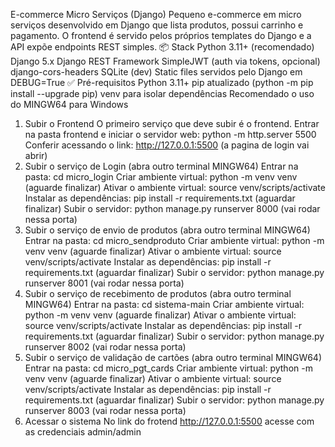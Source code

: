 E-commerce Micro Serviços (Django)
Pequeno e-commerce em micro serviços desenvolvido em Django que lista produtos, possui carrinho e pagamento. O frontend é servido pelos próprios templates do Django e a API expõe endpoints REST simples.
📦 Stack
Python 3.11+ (recomendado)
Django 5.x
Django REST Framework
SimpleJWT (auth via tokens, opcional)
django-cors-headers
SQLite (dev)
Static files servidos pelo Django em DEBUG=True
✅ Pré-requisitos
Python 3.11+
pip atualizado (python -m pip install --upgrade pip)
venv para isolar dependências
Recomendado o uso do MINGW64 para Windows
1) Subir o Frontend
O primeiro serviço que deve subir é o frontend.
Entrar na pasta frontend e iniciar o servidor web:
python -m http.server 5500
Conferir acessando o link: http://127.0.0.1:5500 (a pagina de login vai abrir)
2) Subir o serviço de Login (abra outro terminal MINGW64)
Entrar na pasta: cd micro_login
Criar ambiente virtual: python -m venv venv (aguarde finalizar)
Ativar o ambiente virtual: source venv/scripts/activate
Instalar as dependências: pip install -r requirements.txt (aguardar finalizar)
Subir o servidor: python manage.py runserver 8000 (vai rodar nessa porta)
3) Subir o serviço de envio de produtos (abra outro terminal MINGW64)
Entrar na pasta: cd micro_sendproduto
Criar ambiente virtual: python -m venv venv (aguarde finalizar)
Ativar o ambiente virtual: source venv/scripts/activate
Instalar as dependências: pip install -r requirements.txt (aguardar finalizar)
Subir o servidor: python manage.py runserver 8001 (vai rodar nessa porta)
4) Subir o serviço de recebimento de produtos (abra outro terminal MINGW64)
Entrar na pasta: cd sistema-main
Criar ambiente virtual: python -m venv venv (aguarde finalizar)
Ativar o ambiente virtual: source venv/scripts/activate
Instalar as dependências: pip install -r requirements.txt (aguardar finalizar)
Subir o servidor: python manage.py runserver 8002 (vai rodar nessa porta)
5) Subir o serviço de validação de cartões (abra outro terminal MINGW64)
Entrar na pasta: cd micro_pgt_cards
Criar ambiente virtual: python -m venv venv (aguarde finalizar)
Ativar o ambiente virtual: source venv/scripts/activate
Instalar as dependências: pip install -r requirements.txt (aguardar finalizar)
Subir o servidor: python manage.py runserver 8003 (vai rodar nessa porta)
6) Acessar o sistema
No link do frotend http://127.0.0.1:5500 acesse com as credenciais admin/admin
